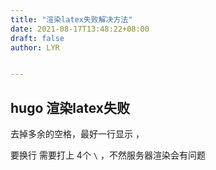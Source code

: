 ```yaml
---
title: "渲染latex失败解决方法"
date: 2021-08-17T13:48:22+08:00
draft: false
author: LYR


---
```






## hugo 渲染latex失败



去掉多余的空格，最好一行显示 ，

要换行 需要打上 4个 `\` ，不然服务器渲染会有问题





